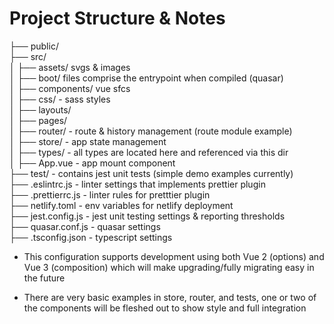# Project Structure & Notes
├── public/  
├── src/  
│    ├── assets/ svgs & images  
│    ├── boot/  files comprise the entrypoint when compiled (quasar)  
│    ├── components/ vue sfcs  
│    ├── css/ - sass styles  
│    ├── layouts/  
│    ├── pages/  
│    ├── router/ - route & history management (route module example)  
│    ├── store/ - app state management  
│    ├── types/ - all types are located here and referenced via this dir  
│    ├── App.vue - app mount component  
├── test/ - contains jest unit tests (simple demo examples currently)  
├── .eslintrc.js - linter settings that implements prettier plugin  
├── .prettierrc.js - linter rules for pretttier plugin  
├── netlify.toml - env variables for netlify deployment  
├── jest.config.js - jest unit testing settings & reporting thresholds  
├── quasar.conf.js - quasar settings  
├── .tsconfig.json - typescript settings  

- This configuration supports development using both Vue 2 (options) and Vue 3 (composition) which will make upgrading/fully migrating easy in the future  

- There are very basic examples in store, router, and tests, one or two of the components will be fleshed out to show style and full integration  
